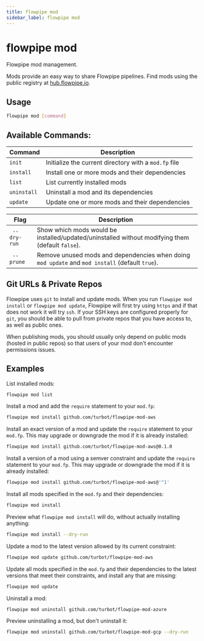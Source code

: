 ```yaml
---
title: flowpipe mod
sidebar_label: flowpipe mod
---
```


# flowpipe mod
Flowpipe mod management.

Mods provide an easy way to share Flowpipe pipelines.  Find mods using the public registry at [hub.flowpipe.io](https://hub.flowpipe.io/).


## Usage
```bash
flowpipe mod [command]
```

## Available Commands:

| Command | Description
|-|-
| `init`        | Initialize the current directory with a `mod.fp` file 
| `install`     | Install one or more mods and their dependencies
| `list`        | List currently installed mods
| `uninstall`   | Uninstall a mod and its dependencies
| `update`      | Update one or more mods and their dependencies


| Flag | Description
|-|-
|` --dry-run` | Show which mods would be installed/updated/uninstalled without modifying them (default `false`).
|` --prune` | Remove unused mods and dependencies when doing `mod update` and `mod install` (default `true`).


## Git URLs & Private Repos

Flowpipe uses `git` to install and update mods. When you run `flowpipe mod install` or `flowpipe mod update`, Flowpipe will first try using `https` and if that does not work it will try `ssh`.  If your SSH keys are configured properly for `git`, you should be able to pull from private repos that you have access to, as well as public ones.

When publishing mods, you should usually only depend on public mods (hosted in public repos) so that users of your mod don't encounter permissions issues.


## Examples
List installed mods:
```bash
flowpipe mod list
```

Install a mod and add the `require` statement to your `mod.fp`:
```bash
flowpipe mod install github.com/turbot/flowpipe-mod-aws
```

Install an exact version of a mod and update the `require` statement to your `mod.fp`.  This may upgrade or downgrade the mod if it is already installed:
```bash
flowpipe mod install github.com/turbot/flowpipe-mod-aws@0.1.0
```

Install a version of a mod using a semver constraint and update the `require` statement to your `mod.fp`.  This may upgrade or downgrade the mod if it is already installed:
```bash
flowpipe mod install github.com/turbot/flowpipe-mod-aws@'^1'
```

Install all mods specified in the `mod.fp` and their dependencies:
```bash
flowpipe mod install
```

Preview what `flowpipe mod install` will do, without actually installing anything:
```bash
flowpipe mod install --dry-run
```


Update a mod to the latest version allowed by its current constraint:
```bash
flowpipe mod update github.com/turbot/flowpipe-mod-aws
```

Update all mods specified in the `mod.fp` and their dependencies to the latest versions that meet their constraints, and install any that are missing:
```bash
flowpipe mod update
```


Uninstall a mod:
```bash
flowpipe mod uninstall github.com/turbot/flowpipe-mod-azure
```

Preview uninstalling a mod, but don't uninstall it:
```bash
flowpipe mod uninstall github.com/turbot/flowpipe-mod-gcp --dry-run
```
